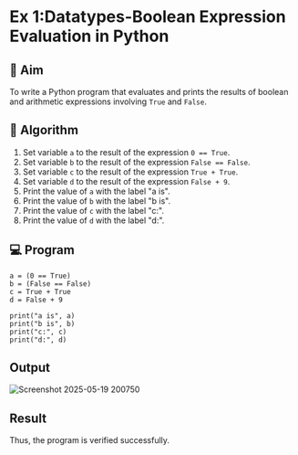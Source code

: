 
# Ex 1:Datatypes-Boolean Expression Evaluation in Python

## 🎯 Aim
To write a Python program that evaluates and prints the results of boolean and arithmetic expressions involving `True` and `False`.

## 🧠 Algorithm
1. Set variable `a` to the result of the expression `0 == True`.
2. Set variable `b` to the result of the expression `False == False`.
3. Set variable `c` to the result of the expression `True + True`.
4. Set variable `d` to the result of the expression `False + 9`.
5. Print the value of `a` with the label "a is".
6. Print the value of `b` with the label "b is".
7. Print the value of `c` with the label "c:".
8. Print the value of `d` with the label "d:".

## 💻 Program
    a = (0 == True)
    b = (False == False)
    c = True + True
    d = False + 9
  
    print("a is", a)
    print("b is", b)
    print("c:", c)
    print("d:", d)
## Output
![Screenshot 2025-05-19 200750](https://github.com/user-attachments/assets/2915f205-e723-4a8a-b7d8-f47a147b56e5)

## Result
Thus, the program is verified successfully.
